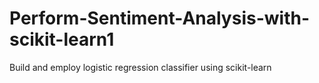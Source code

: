 # Perform-Sentiment-Analysis-with-scikit-learn1
Build and employ logistic regression classifier using scikit-learn
